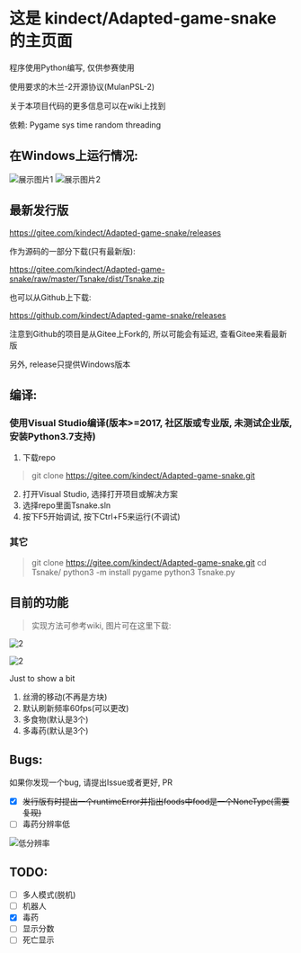 # 这是 kindect/Adapted-game-snake 的主页面
程序使用Python编写, 仅供参赛使用

使用要求的木兰-2开源协议(MulanPSL-2)

关于本项目代码的更多信息可以在wiki上找到

依赖: Pygame sys time random threading

## 在Windows上运行情况:
![展示图片1](https://images.gitee.com/uploads/images/2020/0802/144029_0eec6591_6537938.png)
![展示图片2](https://images.gitee.com/uploads/images/2020/0802/144046_36e1e283_6537938.png)
## 最新发行版
https://gitee.com/kindect/Adapted-game-snake/releases

作为源码的一部分下载(只有最新版):

https://gitee.com/kindect/Adapted-game-snake/raw/master/Tsnake/dist/Tsnake.zip

也可以从Github上下载:

https://github.com/kindect/Adapted-game-snake/releases

注意到Github的项目是从Gitee上Fork的, 所以可能会有延迟, 查看Gitee来看最新版

另外, release只提供Windows版本

## 编译:
### 使用Visual Studio编译(版本>=2017, 社区版或专业版, 未测试企业版, 安装Python3.7支持)
1. 下载repo
> git clone https://gitee.com/kindect/Adapted-game-snake.git
2. 打开Visual Studio, 选择打开项目或解决方案
3. 选择repo里面Tsnake.sln
4. 按下F5开始调试, 按下Ctrl+F5来运行(不调试)
### 其它
> git clone https://gitee.com/kindect/Adapted-game-snake.git
> cd Tsnake/
> python3 -m install pygame
> python3 Tsnake.py

## 目前的功能
> 实现方法可参考wiki, 图片可在这里下载:

![2](https://images.gitee.com/uploads/images/2020/0803/145912_a12be9ca_6537938.png)

![2](https://images.gitee.com/uploads/images/2020/0803/145925_33a0d83a_6537938.png)

Just to show a bit

1. 丝滑的移动(不再是方块)
2. 默认刷新频率60fps(可以更改)
3. 多食物(默认是3个)
4. 多毒药(默认是3个)

## Bugs:
如果你发现一个bug, 请提出Issue或者更好, PR
* [x] ~~发行版有时提出一个runtimeError并指出foods中food是一个NoneType(需要复现)~~
* [ ] 毒药分辨率低

![低分辨率](https://images.gitee.com/uploads/images/2020/0802/150242_ec74553b_6537938.png)

## TODO:
* [ ] 多人模式(脱机)
* [ ] 机器人
* [x] 毒药
* [ ] 显示分数
* [ ] 死亡显示